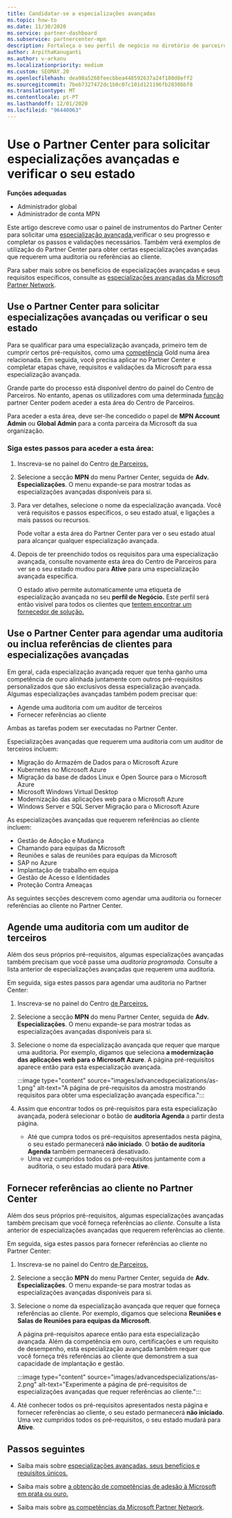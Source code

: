 ```yaml
---
title: Candidatar-se a especializações avançadas
ms.topic: how-to
ms.date: 11/30/2020
ms.service: partner-dashboard
ms.subservice: partnercenter-mpn
description: Fortaleça o seu perfil de negócio no diretório de parceiros da Microsoft. Saiba como usar o Partner Center para se candidatar e ganhar especializações avançadas.
author: ArpithaKanuganti
ms.author: v-arkanu
ms.localizationpriority: medium
ms.custom: SEOMAY.20
ms.openlocfilehash: dea98a5268feecbbea448592637a24f180d8eff2
ms.sourcegitcommit: 7beb7327472dc1b0c07c101d121196fb2830bbf8
ms.translationtype: MT
ms.contentlocale: pt-PT
ms.lasthandoff: 12/01/2020
ms.locfileid: "96440063"
---
```

# <a name="use-partner-center-to-apply-for-advanced-specializations-and-check-their-status"></a>Use o Partner Center para solicitar especializações avançadas e verificar o seu estado

**Funções adequadas**

- Administrador global
- Administrador de conta MPN

Este artigo descreve como usar o painel de instrumentos do Partner Center para solicitar uma [especialização avançada,](advanced-specializations.md)verificar o seu progresso e completar os passos e validações necessários. Também verá exemplos de utilização do Partner Center para obter certas especializações avançadas que requerem uma auditoria ou referências ao cliente.

Para saber mais sobre os benefícios de especializações avançadas e seus requisitos específicos, consulte as [especializações avançadas da Microsoft Partner Network](https://partner.microsoft.com/membership/advanced-specialization).

## <a name="use-partner-center-to-apply-for-advanced-specializations-or-check-their-status"></a>Use o Partner Center para solicitar especializações avançadas ou verificar o seu estado

Para se qualificar para uma especialização avançada, primeiro tem de cumprir certos pré-requisitos, como uma [competência](https://partner.microsoft.com/membership/competencies) Gold numa área relacionada. Em seguida, você precisa aplicar no Partner Center e completar etapas chave, requisitos e validações da Microsoft para essa especialização avançada.

Grande parte do processo está disponível dentro do painel do Centro de Parceiros. No entanto, apenas os utilizadores com uma determinada [função](permissions-overview.md) partner Center podem aceder a esta área do Centro de Parceiros.

Para aceder a esta área, deve ser-lhe concedido o papel de **MPN Account Admin** ou **Global Admin** para a conta parceira da Microsoft da sua organização.

### <a name="follow-these-steps-to-access-this-area"></a>Siga estes passos para aceder a esta área:

1. Inscreva-se no painel do Centro [de Parceiros.](https://partner.microsoft.com/dashboard/home)

2. Selecione a secção **MPN** do menu Partner Center, seguida de **Adv. Especializações**. O menu expande-se para mostrar todas as especializações avançadas disponíveis para si.

3. Para ver detalhes, selecione o nome da especialização avançada. Você verá requisitos e passos específicos, o seu estado atual, e ligações a mais passos ou recursos.

   Pode voltar a esta área do Partner Center para ver o seu estado atual para alcançar qualquer especialização avançada.

4. Depois de ter preenchido todos os requisitos para uma especialização avançada, consulte novamente esta área do Centro de Parceiros para ver se o seu estado mudou para **Ative** para uma especialização avançada específica.

   O estado ativo permite automaticamente uma etiqueta de especialização avançada no seu **perfil de Negócio.** Este perfil será então visível para todos os clientes que [tentem encontrar um fornecedor de solução.](https://www.microsoft.com/solution-providers/home)

## <a name="use-partner-center-to-schedule-an-audit-or-include-customer-references-for-advanced-specializations"></a>Use o Partner Center para agendar uma auditoria ou inclua referências de clientes para especializações avançadas

Em geral, cada especialização avançada requer que tenha ganho uma competência de ouro alinhada juntamente com outros pré-requisitos personalizados que são exclusivos dessa especialização avançada. Algumas especializações avançadas também podem precisar que:

- Agende uma auditoria com um auditor de terceiros
- Fornecer referências ao cliente

Ambas as tarefas podem ser executadas no Partner Center.

Especializações avançadas que requerem uma auditoria com um auditor de terceiros incluem:

- Migração do Armazém de Dados para o Microsoft Azure
- Kubernetes no Microsoft Azure
- Migração da base de dados Linux e Open Source para o Microsoft Azure
- Microsoft Windows Virtual Desktop
- Modernização das aplicações web para o Microsoft Azure
- Windows Server e SQL Server Migração para o Microsoft Azure

As especializações avançadas que requerem referências ao cliente incluem:

- Gestão de Adoção e Mudança
- Chamando para equipas da Microsoft
- Reuniões e salas de reuniões para equipas da Microsoft
- SAP no Azure
- Implantação de trabalho em equipa
- Gestão de Acesso e Identidades
- Proteção Contra Ameaças

As seguintes secções descrevem como agendar uma auditoria ou fornecer referências ao cliente no Partner Center.

## <a name="schedule-an-audit-with-a-third-party-auditor"></a>Agende uma auditoria com um auditor de terceiros

Além dos seus próprios pré-requisitos, algumas especializações avançadas também precisam que você passe uma *auditoria programada.* Consulte a lista anterior de especializações avançadas que requerem uma auditoria.

Em seguida, siga estes passos para agendar uma auditoria no Partner Center:

1. Inscreva-se no painel do Centro [de Parceiros.](https://partner.microsoft.com/dashboard/home)

2. Selecione a secção **MPN** do menu Partner Center, seguida de **Adv. Especializações**. O menu expande-se para mostrar todas as especializações avançadas disponíveis para si.

3. Selecione o nome da especialização avançada que requer que marque uma auditoria. Por exemplo, digamos que seleciona **a modernização das aplicações web para o Microsoft Azure**. A página pré-requisitos aparece então para esta especialização avançada.

   :::image type="content" source="images/advancedspecializations/as-1.png" alt-text="A página de pré-requisitos da amostra mostrando requisitos para obter uma especialização avançada específica.":::

4. Assim que encontrar todos os pré-requisitos para esta especialização avançada, poderá selecionar o botão de **auditoria Agenda** a partir desta página.

   - Até que cumpra todos os pré-requisitos apresentados nesta página, o seu estado permanecerá **não iniciado**. O **botão de auditoria Agenda** também permanecerá desativado. 
   - Uma vez cumpridos todos os pré-requisitos juntamente com a auditoria, o seu estado mudará para **Ative**.

## <a name="provide-customer-references-in-partner-center"></a>Fornecer referências ao cliente no Partner Center

Além dos seus próprios pré-requisitos, algumas especializações avançadas também precisam que você forneça referências ao *cliente.* Consulte a lista anterior de especializações avançadas que requerem referências ao cliente.

Em seguida, siga estes passos para fornecer referências ao cliente no Partner Center:

1. Inscreva-se no painel do Centro [de Parceiros.](https://partner.microsoft.com/dashboard/home)

2. Selecione a secção **MPN** do menu Partner Center, seguida de **Adv. Especializações**. O menu expande-se para mostrar todas as especializações avançadas disponíveis para si.

3. Selecione o nome da especialização avançada que requer que forneça referências ao cliente. Por exemplo, digamos que seleciona **Reuniões e Salas de Reuniões para equipas da Microsoft**.

   A página pré-requisitos aparece então para esta especialização avançada. Além da competência em ouro, certificações e um requisito de desempenho, esta especialização avançada também requer que você forneça três referências ao cliente que demonstrem a sua capacidade de implantação e gestão.

   :::image type="content" source="images/advancedspecializations/as-2.png" alt-text="Experimente a página de pré-requisitos de especializações avançadas que requer referências ao cliente.":::

4. Até conhecer todos os pré-requisitos apresentados nesta página e fornecer referências ao cliente, o seu estado permanecerá **não iniciado**. Uma vez cumpridos todos os pré-requisitos, o seu estado mudará para **Ative**.

## <a name="next-steps"></a>Passos seguintes

- Saiba mais sobre [especializações avançadas, seus benefícios e requisitos únicos.](https://partner.microsoft.com/membership/advanced-specialization)

- Saiba mais sobre [a obtenção de competências de adesão à Microsoft em prata ou ouro.](learn-about-competencies.md)

- Saiba mais sobre [as competências da Microsoft Partner Network](https://partner.microsoft.com/membership/competencies).
